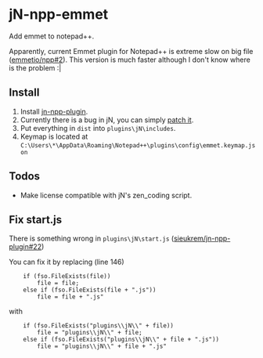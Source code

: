 jN-npp-emmet
============
Add emmet to notepad++.

Apparently, current Emmet plugin for Notepad++ is extreme slow on big file ([emmetio/npp#2](https://github.com/emmetio/npp/issues/2)). This version is much faster although I don't know where is the problem :|

Install
-------
1. Install [jn-npp-plugin](https://github.com/sieukrem/jn-npp-plugin).
2. Currently there is a bug in jN, you can simply [patch it](#fix-startjs).
3. Put everything in `dist` into `plugins\jN\includes`.
4. Keymap is located at `C:\Users\*\AppData\Roaming\Notepad++\plugins\config\emmet.keymap.json`

Todos
-----
* Make license compatible with jN's zen_coding script.

Fix start.js
------------
There is something wrong in `plugins\jN\start.js` ([sieukrem/jn-npp-plugin#22](https://github.com/sieukrem/jn-npp-plugin/issues/22))

You can fix it by replacing (line 146)
```
	if (fso.FileExists(file))
		file = file;
	else if (fso.FileExists(file + ".js"))
		file = file + ".js"
```
with
```
	if (fso.FileExists("plugins\\jN\\" + file))
		file = "plugins\\jN\\" + file;
	else if (fso.FileExists("plugins\\jN\\" + file + ".js"))
		file = "plugins\\jN\\" + file + ".js"
```
